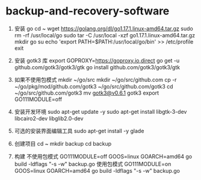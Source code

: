 # backup-and-recovery-software

1. 安装 go
   cd ~
   wget https://golang.org/dl/go1.17.1.linux-amd64.tar.gz
   sudo rm -rf /usr/local/go
   sudo tar -C /usr/local -xzf go1.17.1.linux-amd64.tar.gz
   mkdir go
   su
   echo 'export PATH=$PATH:/usr/local/go/bin' >> /etc/profile
   exit

2. 安装 gotk3 库
   export GOPROXY=https://goproxy.io,direct
   go get -u github.com/gotk3/gotk3/gtk
   go install github.com/gotk3/gotk3/gtk

3. 如果不使用包模式
   mkdir ~/go/src
   mkdir ~/go/src/github.com
   cp -r ~/go/pkg/mod/github.com/gotk3 ~/go/src/github.com/gotk3
   cd ~/go/src/github.com/gotk3
   mv gotk3@v0.6.1 gotk3
   export GO111MODULE=off

4. 安装开发环境
   sudo apt-get update -y
   sudo apt-get install libgtk-3-dev libcairo2-dev libglib2.0-dev

5. 可选的安装界面编辑工具
   sudo apt-get install -y glade

6. 创建项目
   cd ~
   mkdir backup
   cd backup

7. 构建
   不使用包模式
   GO111MODULE=off GOOS=linux GOARCH=amd64 go build -ldflags "-s -w"  backup.go
   使用包模式
   GO111MODULE=on GOOS=linux GOARCH=amd64 go build -ldflags "-s -w"  backup.go
